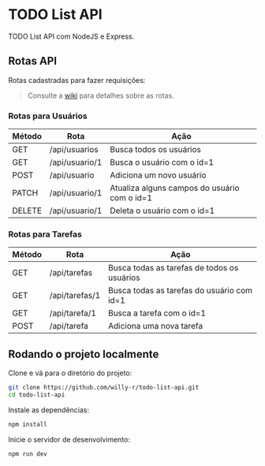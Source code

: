 # TODO List API

TODO List API com NodeJS e Express.


## Rotas API

Rotas cadastradas para fazer requisições:

> Consulte a [wiki](#todo) para detalhes sobre as rotas.

### Rotas para Usuários

| Método | Rota | Ação |
| ------ | ---- | ---- |
| GET | /api/usuarios | Busca todos os usuários |
| GET | /api/usuario/1 | Busca o usuário com o id=1 |
| POST | /api/usuario | Adiciona um novo usuário |
| PATCH | /api/usuario/1 | Atualiza alguns campos do usuário com o id=1 |
| DELETE | /api/usuario/1 | Deleta o usuário com o id=1 |

### Rotas para Tarefas

| Método | Rota | Ação |
| ------ | ---- | ---- |
| GET | /api/tarefas | Busca todas as tarefas de todos os usuários |
| GET | /api/tarefas/1 | Busca todas as tarefas do usuário com id=1 |
| GET | /api/tarefa/1 | Busca a tarefa com o id=1 |
| POST | /api/tarefa | Adiciona uma nova tarefa |


## Rodando o projeto localmente

Clone e vá para o diretório do projeto:

```bash
git clone https://github.com/willy-r/todo-list-api.git
cd todo-list-api
```

Instale as dependências:

```bash
npm install
```

Inicie o servidor de desenvolvimento:

```bash
npm run dev
```
